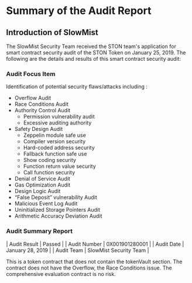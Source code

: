 
# Summary of the Audit Report

## Introduction of SlowMist

The SlowMist Security Team received the STON team's application for smart contract security
audit of the STON Token on January 25, 2019. The following are the details and results of this
smart contract security audit:

### Audit Focus Item 
Identification of potential security flaws/attacks including :
* Overflow Audit
* Race Conditions Audit
* Authority Control Audit
    * Permission vulnerability audit
    * Excessive auditing authority
* Safety Design Audit
    * Zeppelin module safe use
    * Compiler version security
    * Hard-coded address security
    * Fallback function safe use
    * Show coding security
    * Function return value security
    * Call function security
* Denial of Service Audit
* Gas Optimization Audit
* Design Logic Audit
* “False Deposit” vulnerability Audit
* Malicious Event Log Audit
* Uninitialized Storage Pointers Audit
* Arithmetic Accuracy Deviation Audit

### Audit Summary Report 

| Audit Result | Passed |
| Audit Number | 0X001901280001 |
| Audit Date | January 28, 2019 |
| Audit Team | SlowMist Security Team |

This is a token contract that does not contain the tokenVault section. The
contract does not have the Overflow, the Race Conditions issue. The comprehensive
evaluation contract is no risk.
